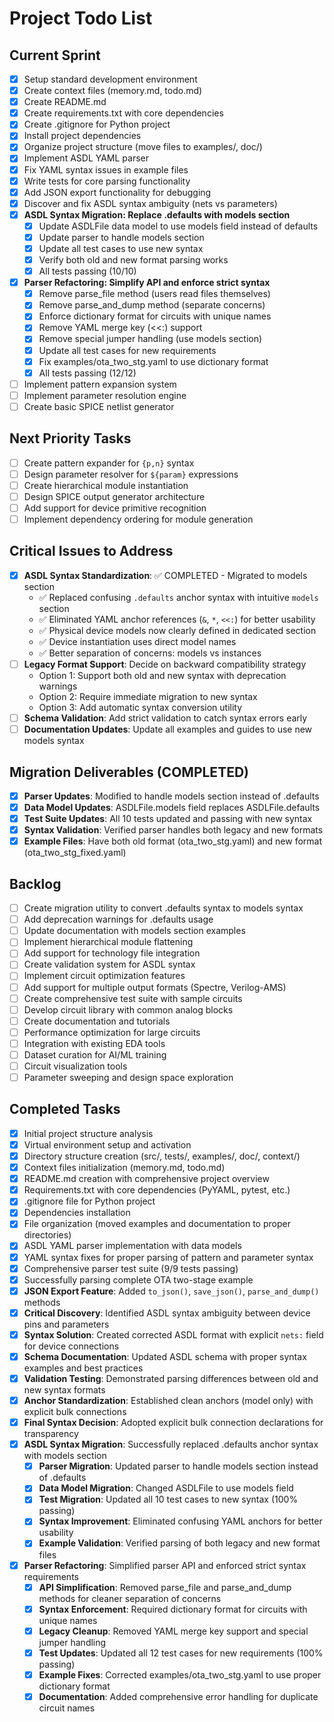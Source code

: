 # Project Todo List

## Current Sprint
- [x] Setup standard development environment
- [x] Create context files (memory.md, todo.md)
- [x] Create README.md
- [x] Create requirements.txt with core dependencies
- [x] Create .gitignore for Python project
- [x] Install project dependencies
- [x] Organize project structure (move files to examples/, doc/)
- [x] Implement ASDL YAML parser
- [x] Fix YAML syntax issues in example files
- [x] Write tests for core parsing functionality
- [x] Add JSON export functionality for debugging
- [x] Discover and fix ASDL syntax ambiguity (nets vs parameters)
- [x] **ASDL Syntax Migration: Replace .defaults with models section**
  - [x] Update ASDLFile data model to use models field instead of defaults
  - [x] Update parser to handle models section
  - [x] Update all test cases to use new syntax
  - [x] Verify both old and new format parsing works
  - [x] All tests passing (10/10)
- [x] **Parser Refactoring: Simplify API and enforce strict syntax**
  - [x] Remove parse_file method (users read files themselves)
  - [x] Remove parse_and_dump method (separate concerns)
  - [x] Enforce dictionary format for circuits with unique names
  - [x] Remove YAML merge key (<<:) support
  - [x] Remove special jumper handling (use models section)
  - [x] Update all test cases for new requirements
  - [x] Fix examples/ota_two_stg.yaml to use dictionary format
  - [x] All tests passing (12/12)
- [ ] Implement pattern expansion system
- [ ] Implement parameter resolution engine
- [ ] Create basic SPICE netlist generator

## Next Priority Tasks
- [ ] Create pattern expander for `{p,n}` syntax
- [ ] Design parameter resolver for `${param}` expressions
- [ ] Create hierarchical module instantiation
- [ ] Design SPICE output generator architecture
- [ ] Add support for device primitive recognition
- [ ] Implement dependency ordering for module generation

## Critical Issues to Address
- [x] **ASDL Syntax Standardization**: ✅ COMPLETED - Migrated to models section
  - ✅ Replaced confusing `.defaults` anchor syntax with intuitive `models` section
  - ✅ Eliminated YAML anchor references (`&`, `*`, `<<:`) for better usability
  - ✅ Physical device models now clearly defined in dedicated section
  - ✅ Device instantiation uses direct model names
  - ✅ Better separation of concerns: models vs instances
- [ ] **Legacy Format Support**: Decide on backward compatibility strategy
  - Option 1: Support both old and new syntax with deprecation warnings
  - Option 2: Require immediate migration to new syntax  
  - Option 3: Add automatic syntax conversion utility
- [ ] **Schema Validation**: Add strict validation to catch syntax errors early
- [ ] **Documentation Updates**: Update all examples and guides to use new models syntax

## Migration Deliverables (COMPLETED)
- [x] **Parser Updates**: Modified to handle models section instead of .defaults
- [x] **Data Model Updates**: ASDLFile.models field replaces ASDLFile.defaults  
- [x] **Test Suite Updates**: All 10 tests updated and passing with new syntax
- [x] **Syntax Validation**: Verified parser handles both legacy and new formats
- [x] **Example Files**: Have both old format (ota_two_stg.yaml) and new format (ota_two_stg_fixed.yaml)

## Backlog
- [ ] Create migration utility to convert .defaults syntax to models syntax
- [ ] Add deprecation warnings for .defaults usage
- [ ] Update documentation with models section examples
- [ ] Implement hierarchical module flattening
- [ ] Add support for technology file integration
- [ ] Create validation system for ASDL syntax
- [ ] Implement circuit optimization features
- [ ] Add support for multiple output formats (Spectre, Verilog-AMS)
- [ ] Create comprehensive test suite with sample circuits
- [ ] Develop circuit library with common analog blocks
- [ ] Create documentation and tutorials
- [ ] Performance optimization for large circuits
- [ ] Integration with existing EDA tools
- [ ] Dataset curation for AI/ML training
- [ ] Circuit visualization tools
- [ ] Parameter sweeping and design space exploration

## Completed Tasks
- [x] Initial project structure analysis
- [x] Virtual environment setup and activation
- [x] Directory structure creation (src/, tests/, examples/, doc/, context/)
- [x] Context files initialization (memory.md, todo.md)
- [x] README.md creation with comprehensive project overview
- [x] Requirements.txt with core dependencies (PyYAML, pytest, etc.)
- [x] .gitignore file for Python project
- [x] Dependencies installation
- [x] File organization (moved examples and documentation to proper directories)
- [x] ASDL YAML parser implementation with data models
- [x] YAML syntax fixes for proper parsing of pattern and parameter syntax
- [x] Comprehensive parser test suite (9/9 tests passing)
- [x] Successfully parsing complete OTA two-stage example
- [x] **JSON Export Feature**: Added `to_json()`, `save_json()`, `parse_and_dump()` methods
- [x] **Critical Discovery**: Identified ASDL syntax ambiguity between device pins and parameters
- [x] **Syntax Solution**: Created corrected ASDL format with explicit `nets:` field for device connections
- [x] **Schema Documentation**: Updated ASDL schema with proper syntax examples and best practices
- [x] **Validation Testing**: Demonstrated parsing differences between old and new syntax formats
- [x] **Anchor Standardization**: Established clean anchors (model only) with explicit bulk connections
- [x] **Final Syntax Decision**: Adopted explicit bulk connection declarations for transparency
- [x] **ASDL Syntax Migration**: Successfully replaced .defaults anchor syntax with models section
  - [x] **Parser Migration**: Updated parser to handle models section instead of .defaults
  - [x] **Data Model Migration**: Changed ASDLFile to use models field
  - [x] **Test Migration**: Updated all 10 test cases to new syntax (100% passing)
  - [x] **Syntax Improvement**: Eliminated confusing YAML anchors for better usability
  - [x] **Example Validation**: Verified parsing of both legacy and new format files
- [x] **Parser Refactoring**: Simplified parser API and enforced strict syntax requirements
  - [x] **API Simplification**: Removed parse_file and parse_and_dump methods for cleaner separation of concerns
  - [x] **Syntax Enforcement**: Required dictionary format for circuits with unique names
  - [x] **Legacy Cleanup**: Removed YAML merge key support and special jumper handling
  - [x] **Test Updates**: Updated all 12 test cases for new requirements (100% passing)
  - [x] **Example Fixes**: Corrected examples/ota_two_stg.yaml to use proper dictionary format
  - [x] **Documentation**: Added comprehensive error handling for duplicate circuit names 